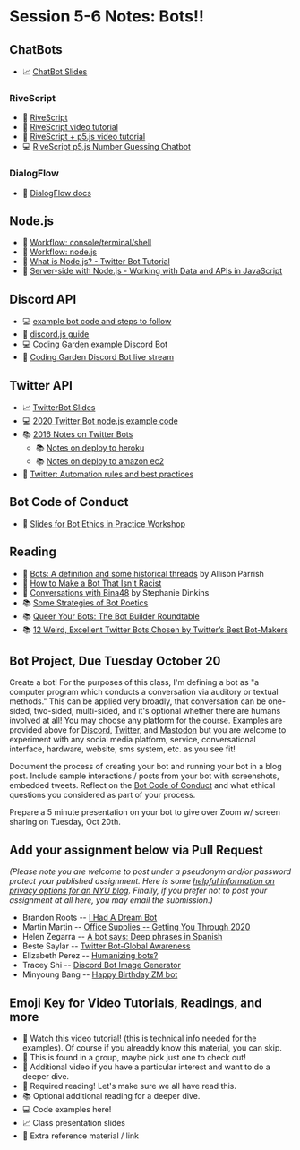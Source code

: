# Session 5-6 Notes: Bots!!

## ChatBots
* 📈 [ChatBot Slides](https://docs.google.com/presentation/d/1NCeg8WJnH2RFU-VTMpYCffPGHkFRDAoED4LwK6affvI/edit?usp=sharing)

### RiveScript
* 🔗 [RiveScript](https://www.rivescript.com/)
* 🚨 [RiveScript video tutorial](https://www.youtube.com/watch?v=wf8w1BJb9Xc)
* 🍿 [RiveScript + p5.js video tutorial](https://www.youtube.com/watch?v=zGe1m_bLOFk)
* 💻 [RiveScript p5.js Number Guessing Chatbot](https://editor.p5js.org/codingtrain/sketches/_XqFRhtaK)

### DialogFlow
* 🔗 [DialogFlow docs](https://cloud.google.com/dialogflow/docs/)

## Node.js
* 🚨 [Workflow: console/terminal/shell](https://youtu.be/FnkkzgYuXUM)
* 🚨 [Workflow: node.js](https://youtu.be/FjWbUK2HdCo)
* 🍿 [What is Node.js? - Twitter Bot Tutorial](https://youtu.be/RF5_MPSNAtU)
* 🍿 [Server-side with Node.js - Working with Data and APIs in JavaScript](https://youtu.be/wxbQP1LMZsw?list=PLRqwX-V7Uu6YxDKpFzf_2D84p0cyk4T7X)

## Discord API
* 💻 [example bot code and steps to follow](https://github.com/shiffman/Discord-Bot-A2Z)
* 📕 [discord.js guide](https://discordjs.guide/)
* 💻 [Coding Garden example Discord Bot](https://github.com/CodingGarden/intro-discord-bot)
* 🍿 [Coding Garden Discord Bot live stream](https://youtu.be/gzM7kj6gV5I)

## Twitter API
* 📈 [TwitterBot Slides](https://docs.google.com/presentation/d/1rL95AggCb0EG6sBhZ47OWWgI_t7Hllqbyt4AnD2c3-4/edit?usp=sharing)
* 💻 [2020 Twitter Bot node.js example code](https://github.com/shiffman/Twitter-Bot-A2Z)
* 📚 [2016 Notes on Twitter Bots](http://shiffman.net/a2z/twitter-bots/)
  * 📚 [Notes on deploy to heroku](http://shiffman.net/a2z/bot-heroku/)
  * 📚 [Notes on deploy to amazon ec2](http://shiffman.net/a2z/bot-ec2/)
* 📕 [Twitter: Automation rules and best practices](https://support.twitter.com/articles/76915)

## Bot Code of Conduct
* 🌈 [Slides for Bot Ethics in Practice Workshop](https://docs.google.com/presentation/d/1ugYkvbtydBdG5E-N7Bm73O1ry4NOxnVnB8BEGjdh9jQ/edit#slide=id.ga0dd3dd32b_0_228)

## Reading
* 📕 [Bots: A definition and some historical threads](https://points.datasociety.net/bots-a-definition-and-some-historical-threads-47738c8ab1ce) by Allison Parrish
* 📕 [How to Make a Bot That Isn't Racist](https://www.vice.com/en/article/mg7g3y/how-to-make-a-not-racist-bot)
* 📕 [Conversations with Bina48](https://www.stephaniedinkins.com/conversations-with-bina48.html) by Stephanie Dinkins
* 📚 [Some Strategies of Bot Poetics](https://harrygiles.org/2016/04/06/some-strategies-of-bot-poetics/)
* 📚 [Queer Your Bots: The Bot Builder Roundtable](http://www.autostraddle.com/queer-your-bots-the-bot-builder-roundtable-333806/)
* 📚 [12 Weird, Excellent Twitter Bots Chosen by Twitter’s Best Bot-Makers](http://nymag.com/following/2015/11/12-weirdest-funniest-smartest-twitter-bots.html)

## Bot Project, Due Tuesday October 20
Create a bot! For the purposes of this class, I'm defining a bot as "a computer program which conducts a conversation via auditory or textual methods." This can be applied very broadly, that conversation can be one-sided, two-sided, multi-sided, and it's optional whether there are humans involved at all! You may choose any platform for the course. Examples are provided above for [Discord](https://discord.com/), [Twitter](http://twitter.com/), and [Mastodon](https://en.wikipedia.org/wiki/Mastodon_(software)) but you are welcome to experiment with any social media platform, service, conversational interface, hardware, website, sms system, etc. as you see fit!

Document the process of creating your bot and running your bot in a blog post. Include sample interactions / posts from your bot with screenshots, embedded tweets. Reflect on the [Bot Code of Conduct](https://github.com/shiffman/Bot-Code-of-Conduct/blob/main/README.md) and what ethical questions you considered as part of your process.

Prepare a 5 minute presentation on your bot to give over Zoom w/ screen sharing on Tuesday, Oct 20th.

## Add your assignment below via Pull Request
*(Please note you are welcome to post under a pseudonym and/or password protect your published assignment. Here is some [helpful information on privacy options for an NYU blog](https://nyu.service-now.com/sp?id=kb_article&sysparm_article=KB0012245&sys_kb_id=b2ddc9da004aa1002a5d036a271e5f70&spa=1). Finally, if you prefer not to post your assignment at all here, you may email the submission.)*
* Brandon Roots -- [I Had A Dream Bot](https://brandonroots.com/2020/10/17/i-had-a-dream-bot/)
* Martin Martin -- [Office Supplies -- Getting You Through 2020](https://www.martinsquared.com/2020/10/18/office-supplies-getting-you-through-2020/)
* Helen Zegarra -- [A bot says: Deep phrases in Spanish](https://texaotech.wordpress.com/2020/10/19/a-bot-says-deep-phrases-in-spanish/)
* Beste Saylar -- [Twitter Bot-Global Awareness](https://www.bestesaylar.com/programming-a2z)
* Elizabeth Perez -- [Humanizing bots?](https://brujatech.wordpress.com/2020/10/19/humanizing-bots/) 
* Tracey Shi -- [Discord Bot Image Generator]( http://wp.nyu.edu/tianyeeee/programming-a-z/)
* Minyoung Bang -- [Happy Birthday ZM bot](http://wp.nyu.edu/minyoungbang/week6-hbdzbot/)

## Emoji Key for Video Tutorials, Readings, and more
* 🚨 Watch this video tutorial! (this is technical info needed for the examples). Of course if you alreaddy know this material, you can skip.
* 🔢 This is found in a group, maybe pick just one to check out!
* 🍿 Additional video if you have a particular interest and want to do a deeper dive.
* 📕 Required reading! Let's make sure we all have read this.
* 📚 Optional additional reading for a deeper dive.
* 💻 Code examples here!
* 📈 Class presentation slides
* 🔗 Extra reference material / link
